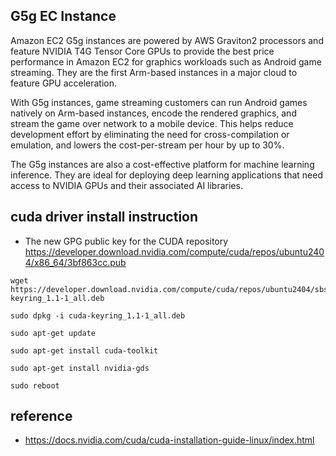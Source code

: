## G5g EC Instance ##
Amazon EC2 G5g instances are powered by AWS Graviton2 processors and feature NVIDIA T4G Tensor Core GPUs to provide the best price performance in Amazon EC2 for graphics workloads such as Android game streaming. They are the first Arm-based instances in a major cloud to feature GPU acceleration.

With G5g instances, game streaming customers can run Android games natively on Arm-based instances, encode the rendered graphics, and stream the game over network to a mobile device. This helps reduce development effort by eliminating the need for cross-compilation or emulation, and lowers the cost-per-stream per hour by up to 30%.

The G5g instances are also a cost-effective platform for machine learning inference. They are ideal for deploying deep learning applications that need access to NVIDIA GPUs and their associated AI libraries.


## cuda driver install instruction ##

* The new GPG public key for the CUDA repository
  https://developer.download.nvidia.com/compute/cuda/repos/ubuntu2404/x86_64/3bf863cc.pub


```
wget https://developer.download.nvidia.com/compute/cuda/repos/ubuntu2404/sbsa/cuda-keyring_1.1-1_all.deb

sudo dpkg -i cuda-keyring_1.1-1_all.deb
```

```
sudo apt-get update

sudo apt-get install cuda-toolkit

sudo apt-get install nvidia-gds

sudo reboot
```

## reference ##

* https://docs.nvidia.com/cuda/cuda-installation-guide-linux/index.html
